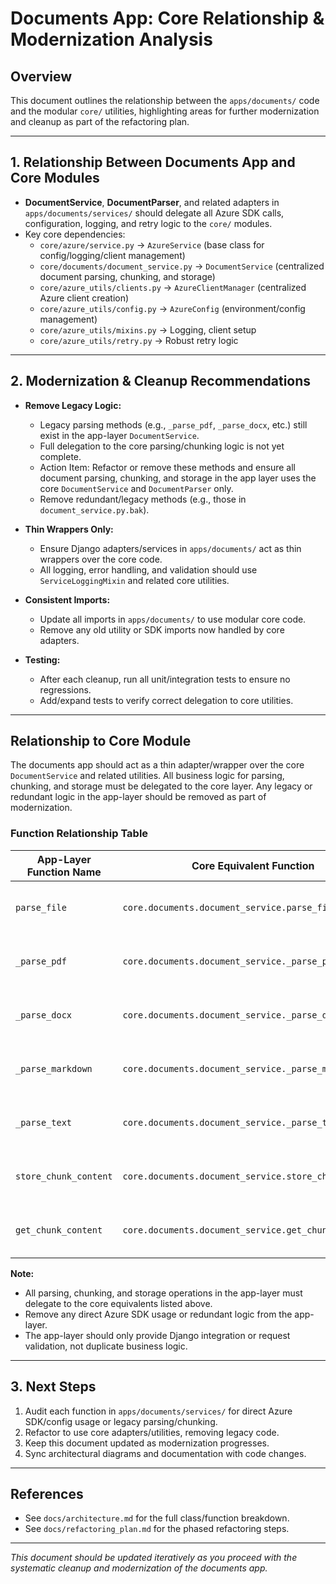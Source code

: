 # Documents App: Core Relationship & Modernization Analysis

## Overview
This document outlines the relationship between the `apps/documents/` code and the modular `core/` utilities, highlighting areas for further modernization and cleanup as part of the refactoring plan.

---

## 1. Relationship Between Documents App and Core Modules

- **DocumentService**, **DocumentParser**, and related adapters in `apps/documents/services/` should delegate all Azure SDK calls, configuration, logging, and retry logic to the `core/` modules.
- Key core dependencies:
    - `core/azure/service.py` → `AzureService` (base class for config/logging/client management)
    - `core/documents/document_service.py` → `DocumentService` (centralized document parsing, chunking, and storage)
    - `core/azure_utils/clients.py` → `AzureClientManager` (centralized Azure client creation)
    - `core/azure_utils/config.py` → `AzureConfig` (environment/config management)
    - `core/azure_utils/mixins.py` → Logging, client setup
    - `core/azure_utils/retry.py` → Robust retry logic

---

## 2. Modernization & Cleanup Recommendations

- **Remove Legacy Logic:**
    - Legacy parsing methods (e.g., `_parse_pdf`, `_parse_docx`, etc.) still exist in the app-layer `DocumentService`.
    - Full delegation to the core parsing/chunking logic is not yet complete.
    - Action Item: Refactor or remove these methods and ensure all document parsing, chunking, and storage in the app layer uses the core `DocumentService` and `DocumentParser` only.
    - Remove redundant/legacy methods (e.g., those in `document_service.py.bak`).

- **Thin Wrappers Only:**
    - Ensure Django adapters/services in `apps/documents/` act as thin wrappers over the core code.
    - All logging, error handling, and validation should use `ServiceLoggingMixin` and related core utilities.

- **Consistent Imports:**
    - Update all imports in `apps/documents/` to use modular core code.
    - Remove any old utility or SDK imports now handled by core adapters.

- **Testing:**
    - After each cleanup, run all unit/integration tests to ensure no regressions.
    - Add/expand tests to verify correct delegation to core utilities.

---

## Relationship to Core Module

The documents app should act as a thin adapter/wrapper over the core `DocumentService` and related utilities. All business logic for parsing, chunking, and storage must be delegated to the core layer. Any legacy or redundant logic in the app-layer should be removed as part of modernization.

### Function Relationship Table

| App-Layer Function Name         | Core Equivalent Function              | Modernization Action                                   |
|---------------------------------|---------------------------------------|--------------------------------------------------------|
| `parse_file`                    | `core.documents.document_service.parse_file` | Delegate call directly to core; remove app logic      |
| `_parse_pdf`                    | `core.documents.document_service._parse_pdf` | Remove from app; use core for PDF parsing             |
| `_parse_docx`                   | `core.documents.document_service._parse_docx`| Remove from app; use core for DOCX parsing            |
| `_parse_markdown`               | `core.documents.document_service._parse_markdown`| Remove from app; use core for Markdown parsing   |
| `_parse_text`                   | `core.documents.document_service._parse_text` | Remove from app; use core for text parsing            |
| `store_chunk_content`           | `core.documents.document_service.store_chunk_content` | Delegate to core; remove redundant app logic |
| `get_chunk_content`             | `core.documents.document_service.get_chunk_content`   | Delegate to core; remove redundant app logic |

**Note:**
- All parsing, chunking, and storage operations in the app-layer must delegate to the core equivalents listed above.
- Remove any direct Azure SDK usage or redundant logic from the app-layer.
- The app-layer should only provide Django integration or request validation, not duplicate business logic.

---

## 3. Next Steps

1. Audit each function in `apps/documents/services/` for direct Azure SDK/config usage or legacy parsing/chunking.
2. Refactor to use core adapters/utilities, removing legacy code.
3. Keep this document updated as modernization progresses.
4. Sync architectural diagrams and documentation with code changes.

---

## References
- See `docs/architecture.md` for the full class/function breakdown.
- See `docs/refactoring_plan.md` for the phased refactoring steps.

---

*This document should be updated iteratively as you proceed with the systematic cleanup and modernization of the documents app.*
